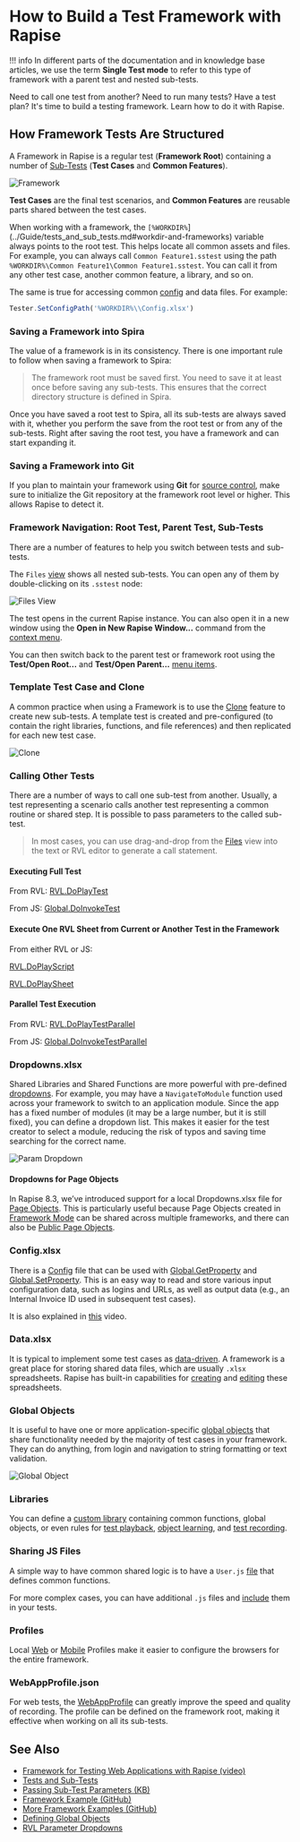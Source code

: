 # How to Build a Test Framework with Rapise

!!! info
    In different parts of the documentation and in knowledge base articles, we use the term **Single Test mode** to refer to this type of framework with a parent test and nested sub-tests.

Need to call one test from another? Need to run many tests? Have a test plan? It's time to build a testing framework. Learn how to do it with Rapise.

## How Framework Tests Are Structured

A Framework in Rapise is a regular test (**Framework Root**) containing a number of [Sub-Tests](../Guide/tests_and_sub_tests.md) (**Test Cases** and **Common Features**).

![Framework](../Guide/img/framework_overview.png)

**Test Cases** are the final test scenarios, and **Common Features** are reusable parts shared between the test cases.

When working with a framework, the `[%WORKDIR%`](../Guide/tests_and_sub_tests.md#workdir-and-frameworks) variable always points to the root test. This helps locate all common assets and files. For example, you can always call `Common Feature1.sstest` using the path `%WORKDIR%\Common Feature1\Common Feature1.sstest`. You can call it from any other test case, another common feature, a library, and so on.

The same is true for accessing common [config](../Libraries/Global.md#SetConfigPath) and data files. For example:

```javascript
Tester.SetConfigPath('%WORKDIR%\\Config.xlsx')
```

### Saving a Framework into Spira

The value of a framework is in its consistency. There is one important rule to follow when saving a framework to Spira:

> The framework root must be saved first. You need to save it at least once before saving any sub-tests. This ensures that the correct directory structure is defined in Spira.

Once you have saved a root test to Spira, all its sub-tests are always saved with it, whether you perform the save from the root test or from any of the sub-tests. Right after saving the root test, you have a framework and can start expanding it.

### Saving a Framework into Git

If you plan to maintain your framework using **Git** for [source control](../Guide/git_integration.md), make sure to initialize the Git repository at the framework root level or higher. This allows Rapise to detect it.

### Framework Navigation: Root Test, Parent Test, Sub-Tests

There are a number of features to help you switch between tests and sub-tests.

The `Files` [view](../Guide/test_files_dialog.md) shows all nested sub-tests. You can open any of them by double-clicking on its `.sstest` node:

![Files View](../Guide/img/framework_filesview.png)

The test opens in the current Rapise instance. You can also open it in a new window using the **Open in New Rapise Window...** command from the [context menu](../Guide/tests_and_sub_tests.md#sub-test-context-menu).

You can then switch back to the parent test or framework root using the **Test/Open Root...** and **Test/Open Parent...** [menu items](../Guide/menu_and_toolbars.md#test).

### Template Test Case and Clone

A common practice when using a Framework is to use the [Clone](../Guide/tests_and_sub_tests.md#sub-test-context-menu) feature to create new sub-tests. A template test is created and pre-configured (to contain the right libraries, functions, and file references) and then replicated for each new test case.

![Clone](../Guide/img/framework_template_clone.png)

### Calling Other Tests

There are a number of ways to call one sub-test from another. Usually, a test representing a scenario calls another test representing a common routine or shared step. It is possible to pass parameters to the called sub-test.

> In most cases, you can use drag-and-drop from the [Files](../Guide/test_files_dialog.md) view into the text or RVL editor to generate a call statement.

#### Executing Full Test

From RVL:
[RVL.DoPlayTest](../Libraries/RVL.md#doplaytest)

From JS:
[Global.DoInvokeTest](../Libraries/Global.md#DoInvokeTest)

#### Execute One RVL Sheet from Current or Another Test in the Framework

From either RVL or JS:

[RVL.DoPlayScript](../Libraries/RVL.md#doplayscript)

[RVL.DoPlaySheet](../Libraries/RVL.md#doplaysheet)

#### Parallel Test Execution

From RVL:
[RVL.DoPlayTestParallel](../Libraries/RVL.md#doplaytestparallel)

From JS:
[Global.DoInvokeTestParallel](../Libraries/Global.md#doinvoketestparallel)

### Dropdowns.xlsx

Shared Libraries and Shared Functions are more powerful with pre-defined [dropdowns](../Guide/rvl_editor.md#param-dropdowns). For example, you may have a `NavigateToModule` function used across your framework to switch to an application module. Since the app has a fixed number of modules (it may be a large number, but it is still fixed), you can define a dropdown list. This makes it easier for the test creator to select a module, reducing the risk of typos and saving time searching for the correct name.

![Param Dropdown](../Guide/img/framework_dropdowns.png)

#### Dropdowns for Page Objects

In Rapise 8.3, we’ve introduced support for a local Dropdowns.xlsx file for [Page Objects](../Guide/Frameworks/pageobjects.md). This is particularly useful because Page Objects created in [Framework Mode](../Guide/Frameworks/frameworks.md) can be shared across multiple frameworks, and there can also be [Public Page Objects](../Guide/Frameworks/pageobjects.md#public-page-objects).

### Config.xlsx

There is a [Config](../Libraries/Global.md#SetConfigPath) file that can be used with [Global.GetProperty](../Libraries/Global.md#getproperty) and [Global.SetProperty](/Libraries/Global/#setproperty). This is an easy way to read and store various input configuration data, such as logins and URLs, as well as output data (e.g., an Internal Invoice ID used in subsequent test cases).

It is also explained in [this](https://youtu.be/GDbRA2WyQfQ?list=PL1GncVUgF5nsawBrTNYbBY-eUnccO5YZj&t=534) video.

### Data.xlsx

It is typical to implement some test cases as [data-driven](../Intro/ddt.md). A framework is a great place for storing shared data files, which are usually `.xlsx` spreadsheets. Rapise has built-in capabilities for [creating](../Guide/test_files_dialog.md#context-menu-folder) and [editing](../Guide/spreadsheet_editor.md) these spreadsheets.

### Global Objects

It is useful to have one or more application-specific [global objects](../Guide/global_objects.md) that share functionality needed by the majority of test cases in your framework. They can do anything, from login and navigation to string formatting or text validation.

![Global Object](../Guide/img/framework_global_object.png)

### Libraries

You can define a [custom library](../Guide/custom_libraries.md) containing common functions, global objects, or even rules for [test playback](../Guide/playback.md), [object learning](../Guide/object_learning.md), and [test recording](../Guide/recording.md).

### Sharing JS Files

A simple way to have common shared logic is to have a `User.js` [file](../Guide/defining_functions.md#in-userjs) that defines common functions.

For more complex cases, you can have additional `.js` files and [include](https://www.inflectra.com/Support/KnowledgeBase/KB308.aspx) them in your tests.

### Profiles

Local [Web](/Guide/browser_settings/#local-browser-profiles) or [Mobile](/Guide/mobile_settings_dialog/#local-mobile-profiles) Profiles make it easier to configure the browsers for the entire framework.

### WebAppProfile.json

For web tests, the [WebAppProfile](../Guide/web_app_profile.md) can greatly improve the speed and quality of recording. The profile can be defined on the framework root, making it effective when working on all its sub-tests.

## See Also

- [Framework for Testing Web Applications with Rapise (video)](https://youtu.be/zROIrQs8tP0)
- [Tests and Sub-Tests](../Guide/tests_and_sub_tests.md)
- [Passing Sub-Test Parameters (KB)](https://www.inflectra.com/Support/KnowledgeBase/KB501.aspx)
- [Framework Example (GitHub)](https://github.com/Inflectra/rapise-framework-examples/tree/master/SpiraFriendlyWithRvlAndUserLib)
- [More Framework Examples (GitHub)](https://github.com/Inflectra/rapise-framework-examples)
- [Defining Global Objects](../Guide/global_objects.md)
- [RVL Parameter Dropdowns](../Guide/rvl_editor.md#param-dropdowns)